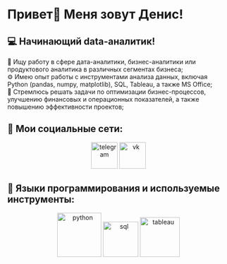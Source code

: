 # Привет👋 Меня зовут Денис!

## 💻 Начинающий data-аналитик!  
📝 Ищу работу в сфере дата-аналитики, бизнес-аналитики или продуктового аналитика в различных сегментах бизнеса;  
⚙️ Имею опыт работы с инструментами анализа данных, включая Python (pandas, numpy, matplotlib), SQL, Tableau, а также MS Office;  
📌 Стремлюсь решать задачи по оптимизации бизнес-процессов, улучшению финансовых и операционных показателей, а также повышению эффективности проектов;  

 ## 📩 Мои социальные сети: 
<div align="center">  
 
[<img src='https://github.com/user-attachments/assets/9841404e-443b-493e-8c54-d541b5a4900a' alt='telegram' width="60" />](https://t.me/denzo174) [<img src='https://github.com/user-attachments/assets/4ab91553-be4f-4e5e-a28f-a0ddb9e337c2' alt='vk' width="60" />](https://vk.com/den4uk1992)
</div>

## 🔧 Языки программирования и используемые инструменты:  
<div align="center">  

<img src='https://github.com/user-attachments/assets/2a7a793f-8b69-483f-9a4d-24aa42b57802' alt='python' width="100" />
<img src='https://github.com/user-attachments/assets/464e17e8-fe2c-4f78-be7f-93ddcf11c085' alt='sql' width="80" />
<img src='https://github.com/user-attachments/assets/f4b3be33-d325-435c-81ea-6e4289139922' alt='tableau' width="90" />

</div>
